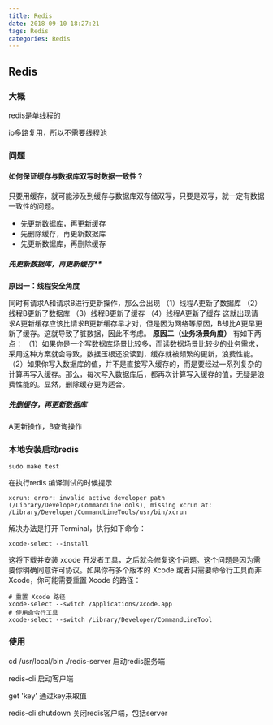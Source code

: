 ```yaml
---
title: Redis
date: 2018-09-10 18:27:21
tags: Redis
categories: Redis
---
```


## Redis

### 大概

redis是单线程的

io多路复用，所以不需要线程池

### 问题

#### 如何保证缓存与数据库双写时数据一致性？

只要用缓存，就可能涉及到缓存与数据库双存储双写，只要是双写，就一定有数据一致性的问题。

- 先更新数据库，再更新缓存
- 先删除缓存，再更新数据库
- 先更新数据库，再删除缓存

##### 先更新数据库，再更新缓存**

**原因一：线程安全角度**

同时有请求A和请求B进行更新操作，那么会出现
（1）线程A更新了数据库
（2）线程B更新了数据库
（3）线程B更新了缓存
（4）线程A更新了缓存
这就出现请求A更新缓存应该比请求B更新缓存早才对，但是因为网络等原因，B却比A更早更新了缓存。这就导致了脏数据，因此不考虑。
**原因二（业务场景角度）**
有如下两点：
（1）如果你是一个写数据库场景比较多，而读数据场景比较少的业务需求，采用这种方案就会导致，数据压根还没读到，缓存就被频繁的更新，浪费性能。
（2）如果你写入数据库的值，并不是直接写入缓存的，而是要经过一系列复杂的计算再写入缓存。那么，每次写入数据库后，都再次计算写入缓存的值，无疑是浪费性能的。显然，删除缓存更为适合。

##### 先删缓存，再更新数据库

A更新操作，B查询操作

### 本地安装启动redis

```shell
sudo make test
```

在执行redis 编译测试的时候提示

```shel
xcrun: error: invalid active developer path (/Library/Developer/CommandLineTools), missing xcrun at: /Library/Developer/CommandLineTools/usr/bin/xcrun
```

解决办法是打开 Terminal，执行如下命令：

```shell
xcode-select --install
```

这将下载并安装 xcode 开发者工具，之后就会修复这个问题。这个问题是因为需要你明确同意许可协议。如果你有多个版本的 Xcode 或者只需要命令行工具而非 Xcode，你可能需要重置 Xcode 的路径：

```shell
# 重置 Xcode 路径
xcode-select --switch /Applications/Xcode.app
# 使用命令行工具
xcode-select --switch /Library/Developer/CommandLineTool
```

### 使用

cd /usr/local/bin 	./redis-server		启动redis服务端

redis-cli			  启动客户端

get  'key'			通过key来取值

redis-cli shutdown	  关闭redis客户端，包括server